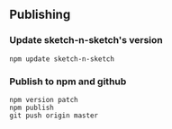 ## Publishing

### Update sketch-n-sketch's version

```
npm update sketch-n-sketch
```

### Publish to npm and github

```
npm version patch
npm publish
git push origin master
```